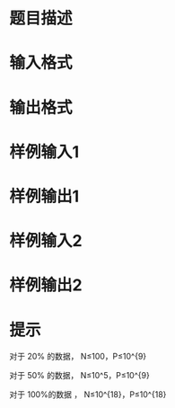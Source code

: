 

# 题目描述



# 输入格式



# 输出格式



# 样例输入1



# 样例输出1



# 样例输入2



# 样例输出2



# 提示


<p>
对于 20% 的数据， N≤100，P≤10^{9}
</p>
<p>
对于 50% 的数据， N≤10^5，P≤10^{9}
</p>
<p>
对于 100%的数据 ， N≤10^{18}，P≤10^{18}
</p>

